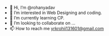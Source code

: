 - 👋 Hi, I’m @rohanyadav
- 👀 I’m interested in Web Designing and coding.
- 🌱 I’m currently learning CP.
- 💞️ I’m looking to collaborate on ...
- 📫 How to reach me yrkrohii131601@gmail.com

<!---
rohanyadav1613/rohanyadav1613 is a ✨ special ✨ repository because its `README.md` (this file) appears on your GitHub profile.
You can click the Preview link to take a look at your changes.
--->

